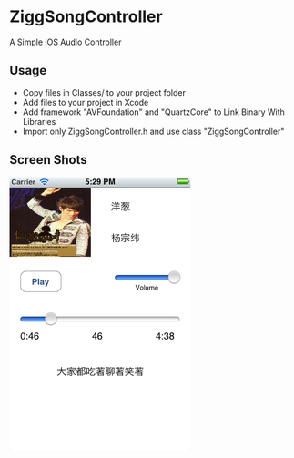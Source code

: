 ZiggSongController
==================

A Simple iOS Audio Controller

Usage
-----

*  Copy files in Classes/ to your project folder
*  Add files to your project in Xcode
*  Add framework "AVFoundation" and "QuartzCore" to Link Binary With Libraries
*  Import only ZiggSongController.h and use class "ZiggSongController"


Screen Shots
------------

![Demo App](Demo/shortcut.png)

